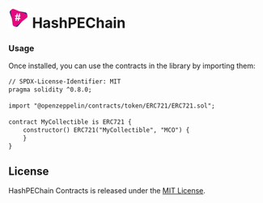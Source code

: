 # <img src="hash_logo.svg" alt="HashPEChain" height="40px"> HashPEChain


### Usage

Once installed, you can use the contracts in the library by importing them:


``` solidity
// SPDX-License-Identifier: MIT
pragma solidity ^0.8.0;

import "@openzeppelin/contracts/token/ERC721/ERC721.sol";

contract MyCollectible is ERC721 {
    constructor() ERC721("MyCollectible", "MCO") {
    }
}
```

## License

HashPEChain Contracts is released under the [MIT License](LICENSE).
